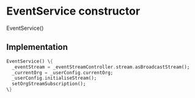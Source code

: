 


# EventService constructor







EventService()





## Implementation

```dart
EventService() \{
  _eventStream = _eventStreamController.stream.asBroadcastStream();
  _currentOrg = _userConfig.currentOrg;
  _userConfig.initialiseStream();
  setOrgStreamSubscription();
\}
```







